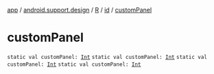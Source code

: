 [app](../../../index.md) / [android.support.design](../../index.md) / [R](../index.md) / [id](index.md) / [customPanel](.)

# customPanel

`static val customPanel: `[`Int`](https://kotlinlang.org/api/latest/jvm/stdlib/kotlin/-int/index.html)
`static val customPanel: `[`Int`](https://kotlinlang.org/api/latest/jvm/stdlib/kotlin/-int/index.html)
`static val customPanel: `[`Int`](https://kotlinlang.org/api/latest/jvm/stdlib/kotlin/-int/index.html)
`static val customPanel: `[`Int`](https://kotlinlang.org/api/latest/jvm/stdlib/kotlin/-int/index.html)